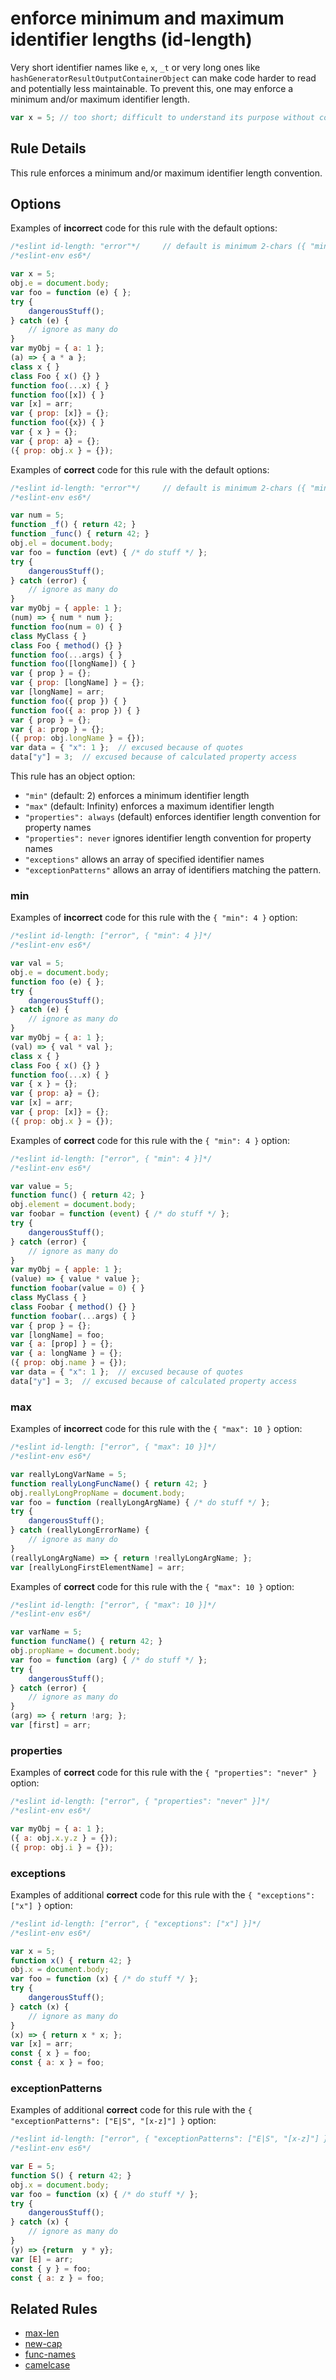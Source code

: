 # enforce minimum and maximum identifier lengths (id-length)

Very short identifier names like `e`, `x`, `_t` or very long ones like `hashGeneratorResultOutputContainerObject` can make code harder to read and potentially less maintainable. To prevent this, one may enforce a minimum and/or maximum identifier length.

```js
var x = 5; // too short; difficult to understand its purpose without context
```

## Rule Details

This rule enforces a minimum and/or maximum identifier length convention.

## Options

Examples of **incorrect** code for this rule with the default options:

```js
/*eslint id-length: "error"*/     // default is minimum 2-chars ({ "min": 2 })
/*eslint-env es6*/

var x = 5;
obj.e = document.body;
var foo = function (e) { };
try {
    dangerousStuff();
} catch (e) {
    // ignore as many do
}
var myObj = { a: 1 };
(a) => { a * a };
class x { }
class Foo { x() {} }
function foo(...x) { }
function foo([x]) { }
var [x] = arr;
var { prop: [x]} = {};
function foo({x}) { }
var { x } = {};
var { prop: a} = {};
({ prop: obj.x } = {});
```

Examples of **correct** code for this rule with the default options:

```js
/*eslint id-length: "error"*/     // default is minimum 2-chars ({ "min": 2 })
/*eslint-env es6*/

var num = 5;
function _f() { return 42; }
function _func() { return 42; }
obj.el = document.body;
var foo = function (evt) { /* do stuff */ };
try {
    dangerousStuff();
} catch (error) {
    // ignore as many do
}
var myObj = { apple: 1 };
(num) => { num * num };
function foo(num = 0) { }
class MyClass { }
class Foo { method() {} }
function foo(...args) { }
function foo([longName]) { }
var { prop } = {};
var { prop: [longName] } = {};
var [longName] = arr;
function foo({ prop }) { }
function foo({ a: prop }) { }
var { prop } = {};
var { a: prop } = {};
({ prop: obj.longName } = {});
var data = { "x": 1 };  // excused because of quotes
data["y"] = 3;  // excused because of calculated property access
```

This rule has an object option:

* `"min"` (default: 2) enforces a minimum identifier length
* `"max"` (default: Infinity) enforces a maximum identifier length
* `"properties": always` (default) enforces identifier length convention for property names
* `"properties": never` ignores identifier length convention for property names
* `"exceptions"` allows an array of specified identifier names
* `"exceptionPatterns"` allows an array of identifiers matching the pattern.

### min

Examples of **incorrect** code for this rule with the `{ "min": 4 }` option:

```js
/*eslint id-length: ["error", { "min": 4 }]*/
/*eslint-env es6*/

var val = 5;
obj.e = document.body;
function foo (e) { };
try {
    dangerousStuff();
} catch (e) {
    // ignore as many do
}
var myObj = { a: 1 };
(val) => { val * val };
class x { }
class Foo { x() {} }
function foo(...x) { }
var { x } = {};
var { prop: a} = {};
var [x] = arr;
var { prop: [x]} = {};
({ prop: obj.x } = {});
```

Examples of **correct** code for this rule with the `{ "min": 4 }` option:

```js
/*eslint id-length: ["error", { "min": 4 }]*/
/*eslint-env es6*/

var value = 5;
function func() { return 42; }
obj.element = document.body;
var foobar = function (event) { /* do stuff */ };
try {
    dangerousStuff();
} catch (error) {
    // ignore as many do
}
var myObj = { apple: 1 };
(value) => { value * value };
function foobar(value = 0) { }
class MyClass { }
class Foobar { method() {} }
function foobar(...args) { }
var { prop } = {};
var [longName] = foo;
var { a: [prop] } = {};
var { a: longName } = {};
({ prop: obj.name } = {});
var data = { "x": 1 };  // excused because of quotes
data["y"] = 3;  // excused because of calculated property access
```

### max

Examples of **incorrect** code for this rule with the `{ "max": 10 }` option:

```js
/*eslint id-length: ["error", { "max": 10 }]*/
/*eslint-env es6*/

var reallyLongVarName = 5;
function reallyLongFuncName() { return 42; }
obj.reallyLongPropName = document.body;
var foo = function (reallyLongArgName) { /* do stuff */ };
try {
    dangerousStuff();
} catch (reallyLongErrorName) {
    // ignore as many do
}
(reallyLongArgName) => { return !reallyLongArgName; };
var [reallyLongFirstElementName] = arr;
```

Examples of **correct** code for this rule with the `{ "max": 10 }` option:

```js
/*eslint id-length: ["error", { "max": 10 }]*/
/*eslint-env es6*/

var varName = 5;
function funcName() { return 42; }
obj.propName = document.body;
var foo = function (arg) { /* do stuff */ };
try {
    dangerousStuff();
} catch (error) {
    // ignore as many do
}
(arg) => { return !arg; };
var [first] = arr;
```

### properties

Examples of **correct** code for this rule with the `{ "properties": "never" }` option:

```js
/*eslint id-length: ["error", { "properties": "never" }]*/
/*eslint-env es6*/

var myObj = { a: 1 };
({ a: obj.x.y.z } = {});
({ prop: obj.i } = {});
```

### exceptions

Examples of additional **correct** code for this rule with the `{ "exceptions": ["x"] }` option:

```js
/*eslint id-length: ["error", { "exceptions": ["x"] }]*/
/*eslint-env es6*/

var x = 5;
function x() { return 42; }
obj.x = document.body;
var foo = function (x) { /* do stuff */ };
try {
    dangerousStuff();
} catch (x) {
    // ignore as many do
}
(x) => { return x * x; };
var [x] = arr;
const { x } = foo;
const { a: x } = foo;
```

### exceptionPatterns

Examples of additional **correct** code for this rule with the `{ "exceptionPatterns": ["E|S", "[x-z]"] }` option:

```js
/*eslint id-length: ["error", { "exceptionPatterns": ["E|S", "[x-z]"] }]*/
/*eslint-env es6*/

var E = 5;
function S() { return 42; }
obj.x = document.body;
var foo = function (x) { /* do stuff */ };
try {
    dangerousStuff();
} catch (x) {
    // ignore as many do
}
(y) => {return  y * y};
var [E] = arr;
const { y } = foo;
const { a: z } = foo;
```

## Related Rules

* [max-len](max-len.md)
* [new-cap](new-cap.md)
* [func-names](func-names.md)
* [camelcase](camelcase.md)
